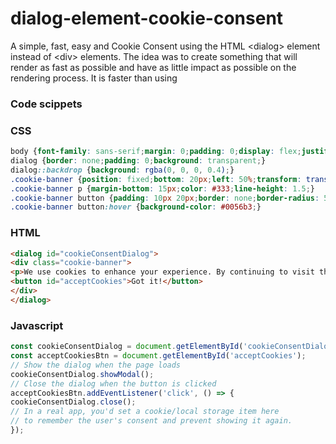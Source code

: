 # dialog-element-cookie-consent
A simple, fast, easy and Cookie Consent using the HTML &lt;dialog> element instead of &lt;div> elements. The idea was to create something that will render as fast as possible and have as little impact as possible on the rendering process. It is faster than using 

### Code scippets 

### CSS
```CSS
body {font-family: sans-serif;margin: 0;padding: 0;display: flex;justify-content: center;align-items: center;min-height: 100vh;background-color: #f5f5f5;}
dialog {border: none;padding: 0;background: transparent;}
dialog::backdrop {background: rgba(0, 0, 0, 0.4);}
.cookie-banner {position: fixed;bottom: 20px;left: 50%;transform: translateX(-50%);width: calc(100% - 40px);max-width: 450px;padding: 20px;background-color: #fff;border: 1px solid #ddd;border-radius: 8px;box-shadow: 0 4px 15px rgba(0, 0, 0, .1);z-index: 9999;text-align: center;}
.cookie-banner p {margin-bottom: 15px;color: #333;line-height: 1.5;}
.cookie-banner button {padding: 10px 20px;border: none;border-radius: 5px;background-color: #007bff;color: white;cursor: pointer;font-size: 1rem;}
.cookie-banner button:hover {background-color: #0056b3;}
```
### HTML
```HTML
<dialog id="cookieConsentDialog">
<div class="cookie-banner">
<p>We use cookies to enhance your experience. By continuing to visit this site, you agree to our use of cookies.</p>
<button id="acceptCookies">Got it!</button>
</div>
</dialog>
```
### Javascript
```javascript
const cookieConsentDialog = document.getElementById('cookieConsentDialog');
const acceptCookiesBtn = document.getElementById('acceptCookies');
// Show the dialog when the page loads
cookieConsentDialog.showModal();
// Close the dialog when the button is clicked
acceptCookiesBtn.addEventListener('click', () => {
cookieConsentDialog.close();
// In a real app, you'd set a cookie/local storage item here
// to remember the user's consent and prevent showing it again.
});
```
